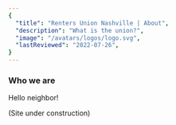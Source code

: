 ```yaml
---
{
  "title": "Renters Union Nashville | About",
  "description": "What is the union?",
  "image": "/avatars/logos/logo.svg",
  "lastReviewed": "2022-07-26",
}
---
```


### Who we are

Hello neighbor!

(Site under construction)